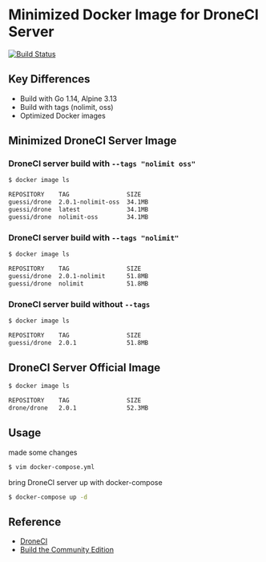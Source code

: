 # Minimized Docker Image for DroneCI Server

[![Build Status](https://cloud.drone.io/api/badges/guessi/drone-server-images/status.svg)](https://cloud.drone.io/guessi/drone-server-images)

## Key Differences

- Build with Go 1.14, Alpine 3.13
- Build with tags (nolimit, oss)
- Optimized Docker images

## Minimized DroneCI Server Image

### DroneCI server build with `--tags "nolimit oss"`

```bash
$ docker image ls

REPOSITORY    TAG                SIZE
guessi/drone  2.0.1-nolimit-oss  34.1MB
guessi/drone  latest             34.1MB
guessi/drone  nolimit-oss        34.1MB
```

### DroneCI server build with `--tags "nolimit"`

```bash
$ docker image ls

REPOSITORY    TAG                SIZE
guessi/drone  2.0.1-nolimit      51.8MB
guessi/drone  nolimit            51.8MB
```

### DroneCI server build without `--tags`

```bash
$ docker image ls

REPOSITORY    TAG                SIZE
guessi/drone  2.0.1              51.8MB
```

## DroneCI Server Official Image

```bash
$ docker image ls

REPOSITORY    TAG                SIZE
drone/drone   2.0.1              52.3MB
```

## Usage

made some changes

```bash
$ vim docker-compose.yml
```

bring DroneCI server up with docker-compose

```bash
$ docker-compose up -d
```

## Reference

- [DroneCI](https://github.com/drone/drone)
- [Build the Community Edition](https://github.com/drone/drone/blob/master/BUILDING_OSS)
